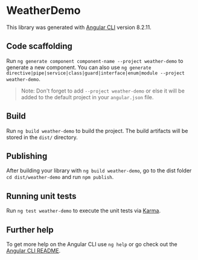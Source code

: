# WeatherDemo

This library was generated with [Angular CLI](https://github.com/angular/angular-cli) version 8.2.11.

## Code scaffolding

Run `ng generate component component-name --project weather-demo` to generate a new component. You can also use `ng generate directive|pipe|service|class|guard|interface|enum|module --project weather-demo`.
> Note: Don't forget to add `--project weather-demo` or else it will be added to the default project in your `angular.json` file. 

## Build

Run `ng build weather-demo` to build the project. The build artifacts will be stored in the `dist/` directory.

## Publishing

After building your library with `ng build weather-demo`, go to the dist folder `cd dist/weather-demo` and run `npm publish`.

## Running unit tests

Run `ng test weather-demo` to execute the unit tests via [Karma](https://karma-runner.github.io).

## Further help

To get more help on the Angular CLI use `ng help` or go check out the [Angular CLI README](https://github.com/angular/angular-cli/blob/master/README.md).
